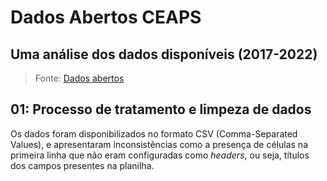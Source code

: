 # Dados Abertos CEAPS
## Uma análise dos dados disponíveis (2017-2022)

> Fonte: [Dados abertos](https://www12.senado.leg.br/transparencia/dados-abertos-transparencia/dados-abertos-ceaps?utm_source=ActiveCampaign&utm_medium=email&utm_content=%237DaysOfCode+-+Ci%C3%AAncia+de+Dados+1%2F7%3A+Data+Cleaning+and+Preparation&utm_campaign=%5BAlura+%237Days+Of+Code%5D%28Java%29+Dia+1%2F7%3A+Consumir+uma+API+de+filmes)

## 01: Processo de tratamento e limpeza de dados
Os dados foram disponibilizados no formato CSV (Comma-Separated Values), e apresentaram inconsistências como a presença de células na primeira linha que não
eram configuradas como _headers_, ou seja, títulos dos campos presentes na planilha.

